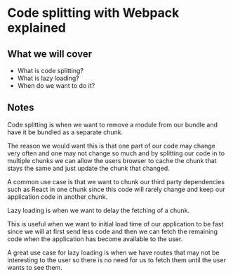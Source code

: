 # Code splitting with Webpack explained

## What we will cover

- What is code splitting?
- What is lazy loading?
- When do we want to do it?

## Notes

Code splitting is when we want to remove a module from our bundle and have it be bundled as a separate chunk.

The reason we would want this is that one part of our code may change very often and one may not change so much
and by splitting our code in to multiple chunks we can allow the users browser to cache the chunk that stays the
same and just update the chunk that changed.

A common use case is that we want to chunk our third party dependencies such as React in one chunk since this code
will rarely change and keep our application code in another chunk.

Lazy loading is when we want to delay the fetching of a chunk.

This is useful when we want to initial load time of our application to be fast since we will at first send less code
and then we can fetch the remaining code when the application has become available to the user.

A great use case for lazy loading is when we have routes that may not be interesting to the user so there is no need
for us to fetch them until the user wants to see them.
